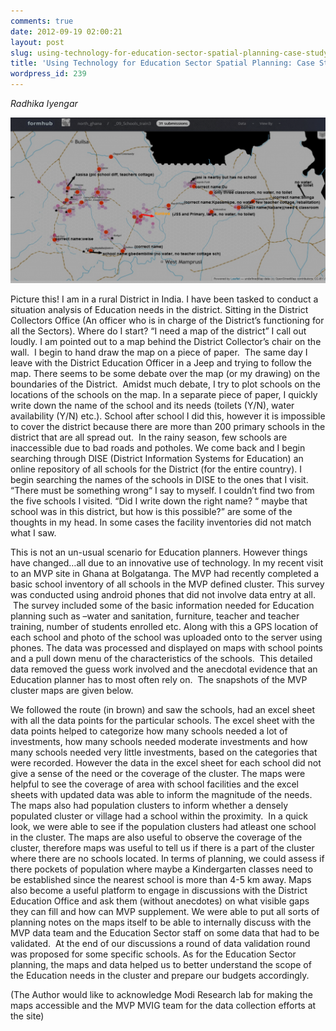 ```yaml
---
comments: true
date: 2012-09-19 02:00:21
layout: post
slug: using-technology-for-education-sector-spatial-planning-case-study-from-ghana
title: 'Using Technology for Education Sector Spatial Planning: Case Study from Ghana  '
wordpress_id: 239
---
```


*Radhika Iyengar*

[![](/images/posts/2012/09/Screen-shot-2012-09-18-at-9.57.44-PM-1024x538.png)](/images/posts/2012/09/Screen-shot-2012-09-18-at-9.57.44-PM.png)

Picture this! I am in a rural District in India. I have been tasked to conduct a situation analysis of Education needs in the district. Sitting in the District Collectors Office (An officer who is in charge of the District’s functioning for all the Sectors). Where do I start? “I need a map of the district” I call out loudly. I am pointed out to a map behind the District Collector’s chair on the wall.  I begin to hand draw the map on a piece of paper.  The same day I leave with the District Education Officer in a Jeep and trying to follow the map. There seems to be some debate over the map (or my drawing) on the boundaries of the District.  Amidst much debate, I try to plot schools on the locations of the schools on the map. In a separate piece of paper, I quickly write down the name of the school and its needs (toilets (Y/N), water availability (Y/N) etc.). School after school I did this, however it is impossible to cover the district because there are more than 200 primary schools in the district that are all spread out.  In the rainy season, few schools are inaccessible due to bad roads and potholes. We come back and I begin searching through DISE (District Information Systems for Education) an online repository of all schools for the District (for the entire country). I begin searching the names of the schools in DISE to the ones that I visit. “There must be something wrong“ I say to myself. I couldn’t find two from the five schools I visited. “Did I write down the right name? “ maybe that school was in this district, but how is this possible?” are some of the thoughts in my head. In some cases the facility inventories did not match what I saw.

<!--more-->

This is not an un-usual scenario for Education planners. However things have changed…all due to an innovative use of technology. In my recent visit to an MVP site in Ghana at Bolgatanga. The MVP had recently completed a basic school inventory of all schools in the MVP defined cluster. This survey was conducted using android phones that did not involve data entry at all.  The survey included some of the basic information needed for Education planning such as –water and sanitation, furniture, teacher and teacher training, number of students enrolled etc. Along with this a GPS location of each school and photo of the school was uploaded onto to the server using phones. The data was processed and displayed on maps with school points and a pull down menu of the characteristics of the schools.  This detailed data removed the guess work involved and the anecdotal evidence that an Education planner has to most often rely on.  The snapshots of the MVP cluster maps are given below.

We followed the route (in brown) and saw the schools, had an excel sheet with all the data points for the particular schools. The excel sheet with the data points helped to categorize how many schools needed a lot of investments, how many schools needed moderate investments and how many schools needed very little investments, based on the categories that were recorded. However the data in the excel sheet for each school did not give a sense of the need or the coverage of the cluster. The maps were helpful to see the coverage of area with school facilities and the excel sheets with updated data was able to inform the magnitude of the needs. The maps also had population clusters to inform whether a densely populated cluster or village had a school within the proximity.  In a quick look, we were able to see if the population clusters had atleast one school in the cluster. The maps are also useful to observe the coverage of the cluster, therefore maps was useful to tell us if there is a part of the cluster where there are no schools located. In terms of planning, we could assess if there pockets of population where maybe a Kindergarten classes need to be established since the nearest school is more than 4-5 km away. Maps also become a useful platform to engage in discussions with the District Education Office and ask them (without anecdotes) on what visible gaps they can fill and how can MVP supplement. We were able to put all sorts of planning notes on the maps itself to be able to internally discuss with the MVP data team and the Education Sector staff on some data that had to be validated.  At the end of our discussions a round of data validation round was proposed for some specific schools. As for the Education Sector planning, the maps and data helped us to better understand the scope of the Education needs in the cluster and prepare our budgets accordingly.

(The Author would like to acknowledge Modi Research lab for making the maps accessible and the MVP MVIG team for the data collection efforts at the site)
